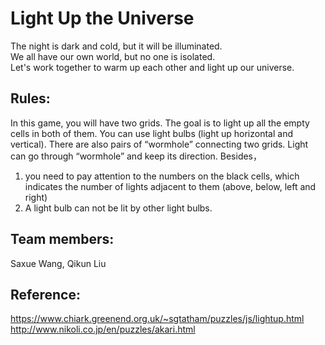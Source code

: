 # Light Up the Universe

The night is dark and cold, but it will be illuminated.  
We all have our own world, but no one is isolated.  
Let's work together to warm up each other and light up our universe.

## Rules:
In this game, you will have two grids. The goal is to light up all the empty cells in both of them. You can use light bulbs (light up horizontal and vertical). There are also pairs of “wormhole” connecting two grids. Light can go through “wormhole” and keep its direction.
Besides，
  1. you need to pay attention to the numbers on the black cells, which indicates the number of lights adjacent to them (above, below,        left and right)
  2. A light bulb can not be lit by other light bulbs.
  
## Team members: 
Saxue Wang, Qikun Liu

## Reference:
https://www.chiark.greenend.org.uk/~sgtatham/puzzles/js/lightup.html  
http://www.nikoli.co.jp/en/puzzles/akari.html
